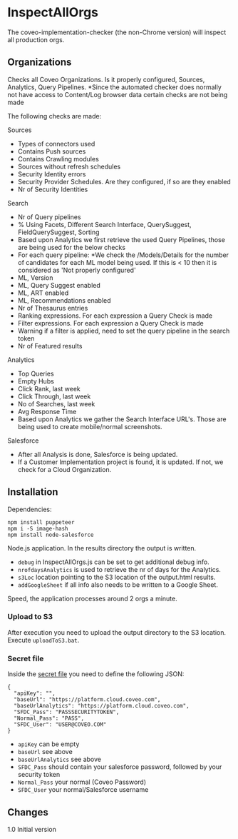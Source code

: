 # InspectAllOrgs
The coveo-implementation-checker (the non-Chrome version) will inspect all production orgs.

## Organizations
Checks all Coveo Organizations. Is it properly configured, Sources, Analytics, Query Pipelines.
*Since the automated checker does normally not have access to Content/Log browser data certain checks are not being made

The following checks are made:

Sources
- Types of connectors used
- Contains Push sources
- Contains Crawling modules
- Sources without refresh schedules
- Security Identity errors
- Security Provider Schedules. Are they configured, if so are they enabled
- Nr of Security Identities

Search
- Nr of Query pipelines
- % Using Facets, Different Search Interface, QuerySuggest, FieldQuerySuggest, Sorting
- Based upon Analytics we first retrieve the used Query Pipelines, those are being used for the below checks
- For each query pipeline:
  *We check the /Models/Details for the number of candidates for each ML model being used. If this is < 10 then it is considered as 'Not properly configured'
- ML, Version
- ML, Query Suggest enabled
- ML, ART enabled
- ML, Recommendations enabled
- Nr of Thesaurus entries
- Ranking expressions. For each expression a Query Check is made
- Filter expressions. For each expression a Query Check is made
- Warning if a filter is applied, need to set the query pipeline in the search token
- Nr of Featured results

Analytics
- Top Queries
- Empty Hubs
- Click Rank, last week
- Click Through, last week
- No of Searches, last week
- Avg Response Time
- Based upon Analytics we gather the Search Interface URL's. Those are being used to create mobile/normal screenshots.

Salesforce
- After all Analysis is done, Salesforce is being updated.
- If a Customer Implementation project is found, it is updated. If not, we check for a Cloud Organization.

## Installation
Dependencies:
```
npm install puppeteer
npm i -S image-hash
npm install node-salesforce
```

Node.js application. In the results directory the output is written.

- `debug` in InspectAllOrgs.js can be set to get additional debug info.
- `nrofdaysAnalytics` is used to retrieve the nr of days for the Analytics.
- `s3Loc` location pointing to the S3 location of the output.html results.
- `addGoogleSheet` if all info also needs to be written to a Google Sheet.

Speed, the application processes around 2 orgs a minute.

### Upload to S3
After execution you need to upload the output directory to the S3 location.
Execute `uploadToS3.bat`.

### Secret file
Inside the [secret file](secrets\settings.json) you need to define the following JSON:
```
{
  "apiKey": "",
  "baseUrl": "https://platform.cloud.coveo.com",
  "baseUrlAnalytics": "https://platform.cloud.coveo.com",
  "SFDC_Pass": "PASSSECURITYTOKEN",
  "Normal_Pass": "PASS",
  "SFDC_User": "USER@COVEO.COM"
}
```

- `apiKey` can be empty
- `baseUrl` see above
- `baseUrlAnalytics` see above
- `SFDC_Pass` should contain your salesforce password, followed by your security token
- `Normal_Pass` your normal (Coveo Password)
- `SFDC_User` your normal/Salesforce username


## Changes
1.0 Initial version